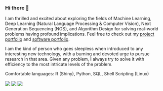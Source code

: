 ### Hi there 👋



I am thrilled and excited about exploring the fields of Machine Learning, Deep Learning (Natural Language Processing & Computer Vision), Next Generation Sequencing (NGS), and Algorithm Design for solving real-world problems having profound implications.  Feel free to check out my [project portfolio](https://luchaoqi.com/projects/) and [software portfolio](https://luchaoqi.com/software/).



I am the kind of person who goes sleepless when introduced to any interesting new technology, with a burning and devoted urge to pursue research in that area. Given any problem, I always try to solve it with efficiency to the most intricate levels of the problem.



Comfortable languages: R (Shiny), Python, SQL, Shell Scripting (Linux)



<a>
  <img align="center" src="https://wakatime.com/share/@luchaoqi/0828307c-ea09-4c7b-ab68-354342f12102.svg" /></a>

<a>
  <img align="center" src="https://github-readme-stats.vercel.app/api/wakatime?username=luchaoqi" /></a>
<a>
  <img align="center" src="https://github-readme-stats.vercel.app/api/top-langs/?username=luchaoqi&layout=compact" /></a>




